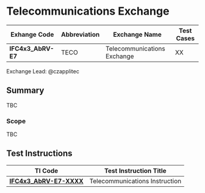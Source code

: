 # Telecommunications Exchange

| Exhange Code       | Abbreviation | Exchange Name               | Test Cases |
|--------------------|--------------|-----------------------------|------------|
| **IFC4x3_AbRV-E7** | TECO         | Telecommunications Exchange | XX         |

Exchange Lead: @czapplitec

## Summary

TBC

### Scope

TBC

## Test Instructions

| TI Code                           | Test Instruction Title             |
|-----------------------------------|------------------------------------|
| [**IFC4x3_AbRV-E7-XXXX**](./XXXX) | Telecommunications Instruction     |
  